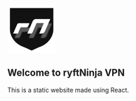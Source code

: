 <img src="Readme-icon.png" height="107" width="110"/>
<h2>Welcome to ryftNinja VPN</h2>
This is a static website made using React.
